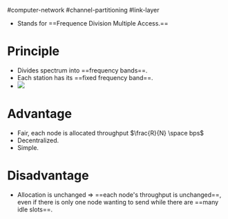 #computer-network  #channel-partitioning #link-layer 

- Stands for ==Frequence Division Multiple Access.==

# Principle
- Divides spectrum into ==frequency bands==.
- Each station has its ==fixed frequency band==.
- ![](Pasted%20image%2020240520141330.png)
# Advantage
- Fair, each node is allocated throughput $\frac{R}{N} \space bps$ 
- Decentralized.
- Simple.
# Disadvantage
- Allocation is unchanged $\Rightarrow$ ==each node's throughput is unchanged==, even if there is only one node wanting to send while there are ==many idle slots==.

